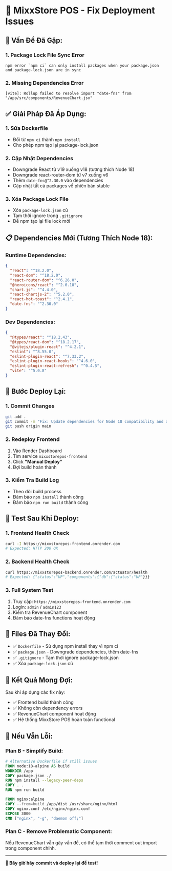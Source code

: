 # 🔧 MixxStore POS - Fix Deployment Issues

## 🚨 **Vấn Đề Đã Gặp:**

### **1. Package Lock File Sync Error**
```
npm error `npm ci` can only install packages when your package.json and package-lock.json are in sync
```

### **2. Missing Dependencies Error**
```
[vite]: Rollup failed to resolve import "date-fns" from "/app/src/components/RevenueChart.jsx"
```

## ✅ **Giải Pháp Đã Áp Dụng:**

### **1. Sửa Dockerfile**
- Đổi từ `npm ci` thành `npm install`
- Cho phép npm tạo lại package-lock.json

### **2. Cập Nhật Dependencies**
- Downgrade React từ v19 xuống v18 (tương thích Node 18)
- Downgrade react-router-dom từ v7 xuống v6
- Thêm `date-fns@^2.30.0` vào dependencies
- Cập nhật tất cả packages về phiên bản stable

### **3. Xóa Package Lock File**
- Xóa `package-lock.json` cũ
- Tạm thời ignore trong `.gitignore`
- Để npm tạo lại file lock mới

## 📋 **Dependencies Mới (Tương Thích Node 18):**

### **Runtime Dependencies:**
```json
{
  "react": "^18.2.0",
  "react-dom": "^18.2.0", 
  "react-router-dom": "^6.26.0",
  "@heroicons/react": "^2.0.18",
  "chart.js": "^4.4.0",
  "react-chartjs-2": "^5.2.0",
  "react-hot-toast": "^2.4.1",
  "date-fns": "^2.30.0"
}
```

### **Dev Dependencies:**
```json
{
  "@types/react": "^18.2.43",
  "@types/react-dom": "^18.2.17",
  "@vitejs/plugin-react": "^4.2.1",
  "eslint": "^8.55.0",
  "eslint-plugin-react": "^7.33.2",
  "eslint-plugin-react-hooks": "^4.6.0",
  "eslint-plugin-react-refresh": "^0.4.5",
  "vite": "^5.0.8"
}
```

## 🚀 **Bước Deploy Lại:**

### **1. Commit Changes**
```bash
git add .
git commit -m "Fix: Update dependencies for Node 18 compatibility and add missing date-fns"
git push origin main
```

### **2. Redeploy Frontend**
1. Vào Render Dashboard
2. Tìm service `mixxstorepos-frontend`
3. Click **"Manual Deploy"**
4. Đợi build hoàn thành

### **3. Kiểm Tra Build Log**
- Theo dõi build process
- Đảm bảo `npm install` thành công
- Đảm bảo `npm run build` thành công

## 🧪 **Test Sau Khi Deploy:**

### **1. Frontend Health Check**
```bash
curl -I https://mixxstorepos-frontend.onrender.com
# Expected: HTTP 200 OK
```

### **2. Backend Health Check**
```bash
curl https://mixxstorepos-backend.onrender.com/actuator/health
# Expected: {"status":"UP","components":{"db":{"status":"UP"}}}
```

### **3. Full System Test**
1. Truy cập: `https://mixxstorepos-frontend.onrender.com`
2. Login: `admin` / `admin123`
3. Kiểm tra RevenueChart component
4. Đảm bảo date-fns functions hoạt động

## 📝 **Files Đã Thay Đổi:**

- ✅ `Dockerfile` - Sử dụng npm install thay vì npm ci
- ✅ `package.json` - Downgrade dependencies, thêm date-fns
- ✅ `.gitignore` - Tạm thời ignore package-lock.json
- ✅ Xóa `package-lock.json` cũ

## 🎯 **Kết Quả Mong Đợi:**

Sau khi áp dụng các fix này:
- ✅ Frontend build thành công
- ✅ Không còn dependency errors
- ✅ RevenueChart component hoạt động
- ✅ Hệ thống MixxStore POS hoàn toàn functional

## 🔄 **Nếu Vẫn Lỗi:**

### **Plan B - Simplify Build:**
```dockerfile
# Alternative Dockerfile if still issues
FROM node:18-alpine AS build
WORKDIR /app
COPY package.json ./
RUN npm install --legacy-peer-deps
COPY . .
RUN npm run build

FROM nginx:alpine
COPY --from=build /app/dist /usr/share/nginx/html
COPY nginx.conf /etc/nginx/nginx.conf
EXPOSE 3000
CMD ["nginx", "-g", "daemon off;"]
```

### **Plan C - Remove Problematic Component:**
Nếu RevenueChart vẫn gây vấn đề, có thể tạm thời comment out import trong component chính.

---

**🚀 Bây giờ hãy commit và deploy lại để test!** 